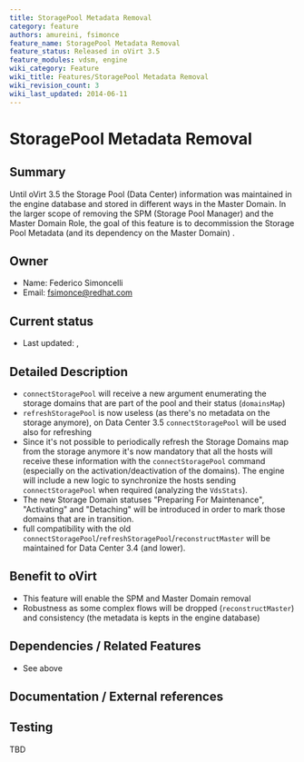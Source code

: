 ```yaml
---
title: StoragePool Metadata Removal
category: feature
authors: amureini, fsimonce
feature_name: StoragePool Metadata Removal
feature_status: Released in oVirt 3.5
feature_modules: vdsm, engine
wiki_category: Feature
wiki_title: Features/StoragePool Metadata Removal
wiki_revision_count: 3
wiki_last_updated: 2014-06-11
---
```


# StoragePool Metadata Removal

## Summary

Until oVirt 3.5 the Storage Pool (Data Center) information was maintained in the engine database and stored in different ways in the Master Domain. In the larger scope of removing the SPM (Storage Pool Manager) and the Master Domain Role, the goal of this feature is to decommission the Storage Pool Metadata (and its dependency on the Master Domain) .

## Owner

* Name: Federico Simoncelli
* Email: fsimonce@redhat.com

## Current status

* Last updated: ,

## Detailed Description

* `connectStoragePool` will receive a new argument enumerating the storage domains that are part of the pool and their status (`domainsMap`)
* `refreshStoragePool` is now useless (as there's no metadata on the storage anymore), on Data Center 3.5 `connectStoragePool` will be used also for refreshing
* Since it's not possible to periodically refresh the Storage Domains map from the storage anymore it's now mandatory that all the hosts will receive these information with the `connectStoragePool` command (especially on the activation/deactivation of the domains). The engine will include a new logic to synchronize the hosts sending `connectStoragePool` when required (analyzing the `VdsStats`).
* The new Storage Domain statuses "Preparing For Maintenance", "Activating" and "Detaching" will be introduced in order to mark those domains that are in transition.
* full compatibility with the old `connectStoragePool`/`refreshStoragePool`/`reconstructMaster` will be maintained for Data Center 3.4 (and lower).

## Benefit to oVirt

* This feature will enable the SPM and Master Domain removal
* Robustness as some complex flows will be dropped (`reconstructMaster`) and consistency (the metadata is kepts in the engine database)

## Dependencies / Related Features

*   See above

## Documentation / External references

## Testing

TBD



